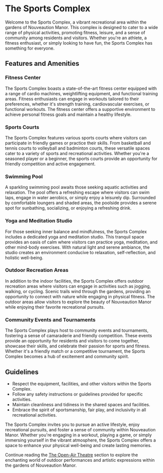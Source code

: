 # The Sports Complex

Welcome to the Sports Complex, a vibrant recreational area within the gardens of Nouveaution Manor. This complex is designed to cater to a wide range of physical activities, promoting fitness, leisure, and a sense of community among residents and visitors. Whether you're an athlete, a fitness enthusiast, or simply looking to have fun, the Sports Complex has something for everyone.

## Features and Amenities

### Fitness Center
The Sports Complex boasts a state-of-the-art fitness center equipped with a range of cardio machines, weightlifting equipment, and functional training areas. Fitness enthusiasts can engage in workouts tailored to their preferences, whether it's strength training, cardiovascular exercises, or functional workouts. The fitness center offers a supportive environment to achieve personal fitness goals and maintain a healthy lifestyle.

### Sports Courts
The Sports Complex features various sports courts where visitors can participate in friendly games or practice their skills. From basketball and tennis courts to volleyball and badminton courts, these versatile spaces cater to a variety of sports and recreational activities. Whether you're a seasoned player or a beginner, the sports courts provide an opportunity for friendly competition and active engagement.

### Swimming Pool
A sparkling swimming pool awaits those seeking aquatic activities and relaxation. The pool offers a refreshing escape where visitors can swim laps, engage in water aerobics, or simply enjoy a leisurely dip. Surrounded by comfortable loungers and shaded areas, the poolside provides a serene spot for sunbathing, socializing, or enjoying a refreshing drink.

### Yoga and Meditation Studio
For those seeking inner balance and mindfulness, the Sports Complex includes a dedicated yoga and meditation studio. This tranquil space provides an oasis of calm where visitors can practice yoga, meditation, and other mind-body exercises. With natural light and serene ambiance, the studio creates an environment conducive to relaxation, self-reflection, and holistic well-being.

### Outdoor Recreation Areas
In addition to the indoor facilities, the Sports Complex offers outdoor recreation areas where visitors can engage in activities such as jogging, walking, or cycling. Scenic trails wind through the gardens, providing an opportunity to connect with nature while engaging in physical fitness. The outdoor areas allow visitors to explore the beauty of Nouveaution Manor while enjoying their favorite recreational pursuits.

### Community Events and Tournaments
The Sports Complex plays host to community events and tournaments, fostering a sense of camaraderie and friendly competition. These events provide an opportunity for residents and visitors to come together, showcase their skills, and celebrate their passion for sports and fitness. Whether it's a friendly match or a competitive tournament, the Sports Complex becomes a hub of excitement and community spirit.

## Guidelines

- Respect the equipment, facilities, and other visitors within the Sports Complex.
- Follow any safety instructions or guidelines provided for specific activities.
- Maintain cleanliness and tidiness in the shared spaces and facilities.
- Embrace the spirit of sportsmanship, fair play, and inclusivity in all recreational activities.

The Sports Complex invites you to pursue an active lifestyle, enjoy recreational pursuits, and foster a sense of community within Nouveaution Manor. Whether you're engaging in a workout, playing a game, or simply immersing yourself in the vibrant atmosphere, the Sports Complex offers a space to enhance your physical well-being and create lasting memories.

Continue reading the [The Open-Air Theatre](../08-the-open-air-theatre/index.md) section to explore the enchanting world of outdoor performances and artistic expressions within the gardens of Nouveaution Manor.
